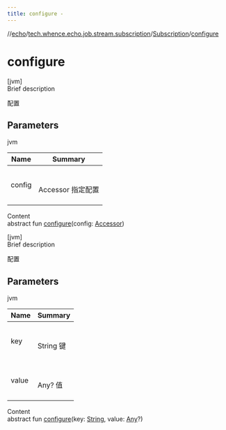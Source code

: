 ```yaml
---
title: configure -
---
```

//[echo](../../index.md)/[tech.whence.echo.job.stream.subscription](../index.md)/[Subscription](index.md)/[configure](configure.md)



# configure  
[jvm]  
Brief description  


配置



## Parameters  
  
jvm  
  
|  Name|  Summary| 
|---|---|
| config| <br><br>Accessor 指定配置<br><br>
  
  
Content  
abstract fun [configure](configure.md)(config: [Accessor](../../tech.whence.echo.container.accessor/-accessor/index.md))  


[jvm]  
Brief description  


配置



## Parameters  
  
jvm  
  
|  Name|  Summary| 
|---|---|
| key| <br><br>String 键<br><br>
| value| <br><br>Any? 值<br><br>
  
  
Content  
abstract fun [configure](configure.md)(key: [String](https://kotlinlang.org/api/latest/jvm/stdlib/kotlin/-string/index.html), value: [Any](https://kotlinlang.org/api/latest/jvm/stdlib/kotlin/-any/index.html)?)  



